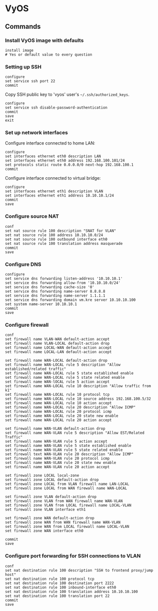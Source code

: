 # VyOS

## Commands

### Install VyOS image with defaults

    install image
    # Yes or default value to every question

### Setting up SSH

    configure
    set service ssh port 22
    commit

Copy SSH public key to 'vyos' user's `~/.ssh/authorized_keys`.

    configure
    set service ssh disable-password-authentication
    commit
    save
    exit

### Set up network interfaces

Configure interface connected to home LAN:

    configure
    set interfaces ethernet eth0 description LAN
    set interfaces ethernet eth0 address 192.168.100.101/24
    set protocols static route 0.0.0.0/0 next-hop 192.168.100.1
    commit

Configure interface connected to virtual bridge:

    configure
    set interfaces ethernet eth1 description VLAN
    set interfaces ethernet eth1 address 10.10.10.1/24
    commit
    save

### Configure source NAT

    conf
    set nat source rule 100 description "SNAT for VLAN"
    set nat source rule 100 address 10.10.10.0/24
    set nat source rule 100 outbound interface eth0
    set nat source rule 100 translation address masquerade
    commit
    save

### Configure DNS

    configure
    set service dns forwarding listen-address '10.10.10.1'
    set service dns forwarding allow-from '10.10.10.0/24'
    set service dns forwarding cache-size '0'
    set service dns forwarding name-server 8.8.8.8
    set service dns forwarding name-server 1.1.1.1
    set service dns forwarding domain vm.kre server 10.10.10.100
    set system name-server 10.10.10.1
    commit
    save

### Configure firewall

    conf
    set firewall name VLAN-WAN default-action accept
    set firewall name VLAN-LOCAL default-action drop
    set firewall name LOCAL-WAN default-action accept
    set firewall name LOCAL-LAN default-action accept

    set firewall name WAN-LOCAL default-action drop
    set firewall name WAN-LOCAL rule 5 description "Allow established/related traffic"
    set firewall name WAN-LOCAL rule 5 state established enable
    set firewall name WAN-LOCAL rule 5 state related enable
    set firewall name WAN-lOCAL rule 5 action accept
    set firewall name WAN-LOCAL rule 10 description "Allow traffic from k1"
    set firewall name WAN-LOCAL rule 10 protocol tcp
    set firewall name WAN-LOCAL rule 10 source address 192.168.100.5/32
    set firewall name WAN-LOCAL rule 10 action accept
    set firewall name WAN-LOCAL rule 20 description "Allow ICMP"
    set firewall name WAN-LOCAL rule 20 protocol icmp
    set firewall name WAN-LOCAL rule 20 state new enable
    set firewall name WAN-LOCAL rule 20 action accept

    set firewall name WAN-VLAN default-action drop
    set firewall name WAN-VLAN rule 5 description "Allow EST/Related Traffic"
    set firewall name WAN-VLAN rule 5 action accept
    set firewall name WAN-VLAN rule 5 state established enable
    set firewall name WAN-VLAN rule 5 state related enable
    set firewall text WAN-VLAN rule 20 description "Allow ICMP"
    set firewall name WAN-VLAN rule 20 protocol icmp
    set firewall name WAN-VLAN rule 20 state new enable
    set firewall name WAN-VLAN rule 20 action accept

    set firewall zone LOCAL local-zone
    set firewall zone LOCAL default-action drop
    set firewall zone LOCAL from VLAN firewall name LAN-LOCAL
    set firewall zone LOCAL from WAN firewall name WAN-LOCAL

    set firewall zone VLAN default-action drop
    set firewall zone VLAN from WAN firewall name WAN-VLAN
    set firewall zone VLAN from LOCAL firewall name LOCAL-VLAN
    set firewall zone VLAN interface eth1

    set firewall zone WAN default-action drop
    set firewall zone WAN from WAN firewall name WAN-VLAN
    set firewall zone WAN from LOCAL firewall name LOCAL-VLAN
    set firewall zone WAN interface eth0

    commit
    save

### Configure port forwarding for SSH connections to VLAN

    conf
    set nat destination rule 100 description "SSH to frontend proxy/jump host"
    set nat destination rule 100 protocol tcp
    set nat destination rule 100 destination port 2222
    set nat destination rule 100 inbound-interface eth0
    set nat destination rule 100 translation address 10.10.10.100
    set nat destination rule 100 translation port 22
    commit
    save

